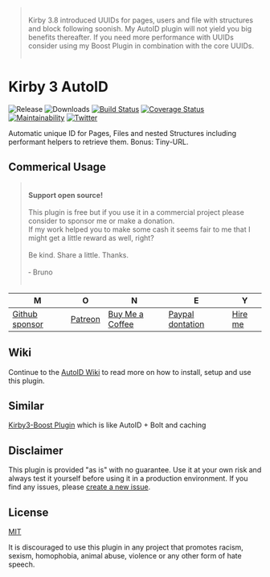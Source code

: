 > <br>
> Kirby 3.8 introduced UUIDs for pages, users and file with structures and block following soonish. My AutoID plugin will not yield you big benefits thereafter. If you need more performance with UUIDs consider using my Boost Plugin in combination with the core UUIDs.<br>
> &nbsp; 

# Kirby 3 AutoID

![Release](https://flat.badgen.net/packagist/v/bnomei/kirby3-autoid?color=ae81ff)
![Downloads](https://flat.badgen.net/packagist/dt/bnomei/kirby3-autoid?color=272822)
[![Build Status](https://flat.badgen.net/travis/bnomei/kirby3-autoid)](https://travis-ci.com/bnomei/kirby3-autoid)
[![Coverage Status](https://flat.badgen.net/coveralls/c/github/bnomei/kirby3-autoid)](https://coveralls.io/github/bnomei/kirby3-autoid) 
[![Maintainability](https://flat.badgen.net/codeclimate/maintainability/bnomei/kirby3-autoid)](https://codeclimate.com/github/bnomei/kirby3-autoid) 
[![Twitter](https://flat.badgen.net/badge/twitter/bnomei?color=66d9ef)](https://twitter.com/bnomei)

Automatic unique ID for Pages, Files and nested Structures including performant helpers to retrieve them. Bonus: Tiny-URL.

## Commerical Usage

> <br>
> <b>Support open source!</b><br><br>
> This plugin is free but if you use it in a commercial project please consider to sponsor me or make a donation.<br>
> If my work helped you to make some cash it seems fair to me that I might get a little reward as well, right?<br><br>
> Be kind. Share a little. Thanks.<br><br>
> &dash; Bruno<br>
> &nbsp; 

| M | O | N | E | Y |
|---|----|---|---|---|
| [Github sponsor](https://github.com/sponsors/bnomei) | [Patreon](https://patreon.com/bnomei) | [Buy Me a Coffee](https://buymeacoff.ee/bnomei) | [Paypal dontation](https://www.paypal.me/bnomei/15) | [Hire me](mailto:b@bnomei.com?subject=Kirby) |

## Wiki

Continue to the [AutoID Wiki](https://github.com/bnomei/kirby3-autoid/wiki) to read more on how to install, setup and use this plugin.

## Similar

[Kirby3-Boost Plugin](https://github.com/bnomei/kirby3-boost) which is like AutoID + Bolt and caching

## Disclaimer

This plugin is provided "as is" with no guarantee. Use it at your own risk and always test it yourself before using it in a production environment. If you find any issues, please [create a new issue](https://github.com/bnomei/kirby3-autoid/issues/new).

## License

[MIT](https://opensource.org/licenses/MIT)

It is discouraged to use this plugin in any project that promotes racism, sexism, homophobia, animal abuse, violence or any other form of hate speech.
